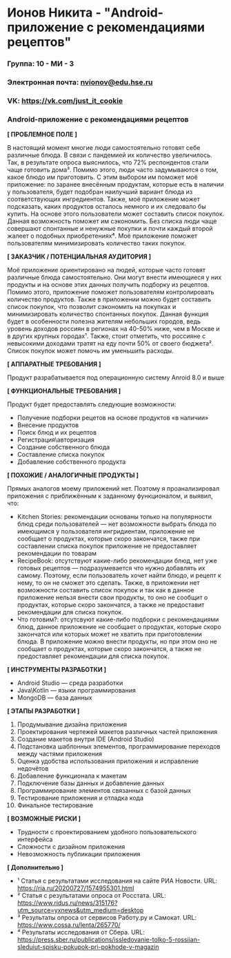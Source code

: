 # Ионов Никита - "Android-приложение с рекомендациями рецептов"

### Группа: 10 - МИ - 3
### Электронная почта: nvionov@edu.hse.ru
### VK: https://vk.com/just_it_cookie


### Android-приложение с рекомендациями рецептов


**[ ПРОБЛЕМНОЕ ПОЛЕ ]**

В настоящий момент многие люди самостоятельно готовят себе различные блюда. В связи с пандемией их количество увеличилось. Так, в результате опроса выяснилось, что 72% респондентов стали чаще готовить дома³. Помимо этого, люди часто задумываются о том, какое блюдо им приготовить. С этим выбором им поможет моё приложение: по заранее внесённым продуктам, которые есть в наличии у пользователя, будет подобран наилучший вариант блюда из соответствующих ингредиентов. Также, моё приложение может подсказать, каких продуктов осталось немного и их следовало бы купить. На основе этого пользователи может составить список покупок. Данная возможность поможет им сэкономить. Без списка люди чаще совершают спонтанные и ненужные покупки и почти каждый второй жалеет о подобных приобретениях⁴. Моё приложение поможет пользователям минимизировать количество таких покупок.

**[ ЗАКАЗЧИК / ПОТЕНЦИАЛЬНАЯ АУДИТОРИЯ ]**

Моё приложение ориентировано на людей, которые часто готовят различные блюда самостоятельно. Они могут внести имеющиеся у них продукты и на основе этих данных получить подборку из рецептов. Помимо этого, приложение поможет пользователям контролировать количество продуктов. Также в приложении можно будет составить список покупок, что позволит сэкономить на покупках и минимизировать количество спонтанных покупок. Данная функция будет в особенности полезна жителям небольших городов, ведь уровень доходов россиян в регионах на 40-50% ниже, чем в Москве и в других крупных городах¹. Также, стоит отметить, что россияне с невысокими доходами тратят на еду почти 50% от своего бюджета². Список покупок может помочь им уменьшить расходы.

**[ АППАРАТНЫЕ ТРЕБОВАНИЯ ]** 

Продукт разрабатывается под операционную систему Anroid 8.0 и выше

**[ ФУНКЦИОНАЛЬНЫЕ ТРЕБОВАНИЯ ]**

Продукт будет предоставлять следующие возможности:
* Получение подборки рецетов на основе продуктов «в наличии»
* Внесение продуктов
* Поиск блюд и их рецептов
* Регистрация\авторизация
* Создание собственного блюда
* Составление списка покупок
* Добавление собственного продукта

**[ ПОХОЖИЕ / АНАЛОГИЧНЫЕ ПРОДУКТЫ ]**

Прямых аналогов моему приложений нет. Поэтому я проанализировал приложения с приближённым к заданному функционалом, и выявил, что:

* Kitchen Stories: рекомендации основаны только на популярности блюд среди пользователей —  нет возможности выбрать блюда по имеющимся у пользователя ингридиентам, приложение не сообщает о продуктах, которые скоро закончатся, также при составлении списка покупок приложение не предоставляет рекомендации по товарам
* RecipeBook: отсутствуют какие-либо рекомендации блюд, нет уже готовых рецептов — подразумевается что нужно добавлять их самому. Поэтому, если пользователь хочет найти блюдо, и рецепт к нему, то он не сможет это сделать. Также, в приложении нет возможности составить список покупок и так как в данное приложение нельзя внести свои продукты, то оно не сообщит о продуктах, которые скоро закончатся, а также не предоставит рекомендации для списка покупок.
* Что готовим?: отсутсвуют какие-либо подборки с рекомендациями блюд, данное приложение не сообщает о продуктах, которые скоро закончатся или которых может не хватить при приготовлении блюда. В приложение можно внести продукты, но при этом оно не сообщает о продуктах, которые скоро закончатся, а также не предоставляет рекомендации для списка покупок.

**[ ИНСТРУМЕНТЫ РАЗРАБОТКИ ]**

* Android Studio — среда разработки
* Java\Kotlin — языки программирования
* MongoDB — база данных

**[ ЭТАПЫ РАЗРАБОТКИ ]**

1) Продумывание дизайна приложения
2) Проектирования чертежей макетов различных частей приложения
3) Создание макетов внутри IDE (Android Studio)
4) Подстановка шаблонных элементов, программирование переходов между частями приложения
5) Оценка удобства использования приложения и исправление недочётов
6) Добавление функционала к макетам
7) Подключение базы данных и добавление данных
8) Программирование элементов связанных с базой данных
9) Тестирование приложения и отладка кода
10) Финальное тестирование

**[ ВОЗМОЖНЫЕ РИСКИ ]**

* Трудности с проектированием удобного пользовательского интерфейса
* Сложности с дизайном приложения
* Невозможность публикации приложения

**[ Дополнительно ]**
* ¹ Статья с результатами исследования на сайте РИА Новости. URL: https://ria.ru/20200727/1574955301.html
* ² Статья с результатами опроса от Росстата. URL: https://www.ridus.ru/news/315176?utm_source=yxnews&utm_medium=desktop
* ³ Результаты опроса от сервисов Работу.ру и Самокат. URL: https://www.cossa.ru/lenta/265770/
* ⁴ Результаты исследования от Сбера. URL: https://press.sber.ru/publications/issledovanie-tolko-5-rossiian-sleduiut-spisku-pokupok-pri-pokhode-v-magazin
